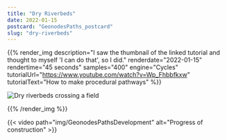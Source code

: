 ```yaml
---
title: "Dry Riverbeds"
date: 2022-01-15
postcard: "GeonodesPaths_postcard"
slug: "dry-riverbeds"
---
```



{{% render_img
  description="I saw the thumbnail of the linked tutorial and thought to myself 'I can do that', so I did."
  renderdate="2022-01-15"
  rendertime="45 seconds"
  samples="400"
  engine="Cycles"
  tutorialUrl="https://www.youtube.com/watch?v=Wp_Fhbbfkxw"
  tutorialText="How to make procedural pathways" %}}  

![Dry riverbeds crossing a field](img/GeonodesPaths.png)  

{{% /render_img %}}

{{< video path="img/GeonodesPathsDevelopment" alt="Progress of construction" >}}  
